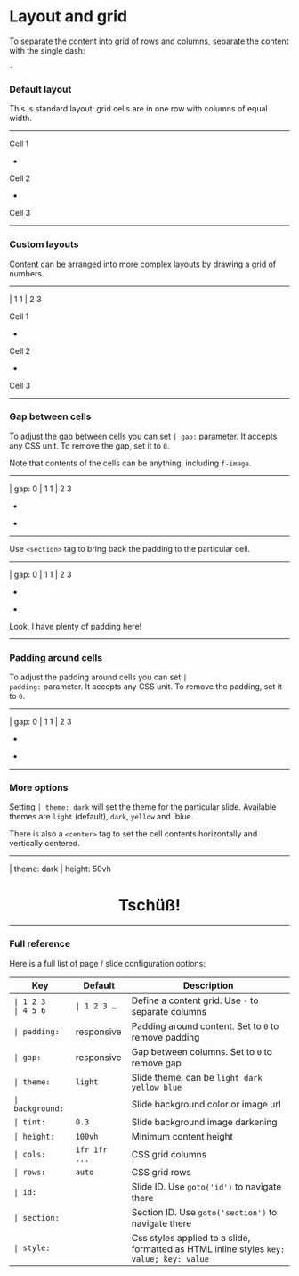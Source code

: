 # Layout and grid

To separate the content into grid of rows and columns, separate the content with the single dash:

`-`

### Default layout

This is standard layout: grid cells are in one row with columns of equal width.

---

<f-card>Cell 1</f-card>

-

<f-card>Cell 2</f-card>

-

<f-card>Cell 3</f-card>

---

### Custom layouts

Content can be arranged into more complex layouts by drawing a grid of numbers.

---

| 1 1
| 2 3

<f-card>Cell 1</f-card>

-

<f-card>Cell 2</f-card>

-

<f-card>Cell 3</f-card>

---

### Gap between cells

To adjust the gap between cells you can set <code>| gap:</code> parameter. It accepts any CSS unit. To remove the gap, set it to `0`.

Note that contents of the cells can be anything, including `f-image`.

---

| gap: 0
| 1 1
| 2 3

<f-image src="../images/example.jpg" />

-

<f-image src="../images/example.jpg" />

-

<f-image src="../images/example.jpg" />

---

Use `<section>` tag to bring back the padding to the particular cell.

---

| gap: 0
| 1 1
| 2 3

<f-image src="../images/example.jpg" />

-

<f-image src="../images/example.jpg" />

-

<section>
Look, I have plenty of padding here!
</section>

---

### Padding around cells

To adjust the padding around cells you can set <code>| padding:</code> parameter. It accepts any CSS unit. To remove the padding, set it to `0`.

---

| gap: 0
| 1 1
| 2 3

<f-image src="../images/example.jpg" />

-

<f-image src="../images/example.jpg" />

-

<f-image src="../images/example.jpg" />

---

### More options

Setting <code>│ theme: dark</code> will set the theme for the particular slide. Available themes are `light` (default), `dark`, `yellow` and `blue.

There is also a <code>&lt;center></code> tag to set the cell contents horizontally and vertically centered.

---

| theme: dark
| height: 50vh

<center>

# Tschüß!

</center>


---

### Full reference

Here is a full list of page / slide configuration options:

Key | Default | Description
---|---|---
`\| 1 2 3`<br>`\| 4 5 6`|`\| 1 2 3 …`|Define a content grid. Use `-` to separate columns 
`\| padding:`|responsive|Padding around content. Set to `0` to remove padding 
`\| gap:`|responsive|Gap between columns. Set to `0` to remove gap 
`\| theme:`|`light`|Slide theme, can be `light dark yellow blue`
`\| background:`||Slide background color or image url
`\| tint:`|`0.3`|Slide background image darkening
`\| height:`|`100vh`|Minimum content height
`\| cols:`|`1fr 1fr ...`|CSS grid columns
`\| rows:`|`auto`|CSS grid rows
`\| id:`||Slide ID. Use `goto('id')` to navigate there
`\| section:`||Section ID. Use `goto('section')` to navigate there
`\| style:`||Css styles applied to a slide, formatted as HTML inline styles `key: value; key: value`

































